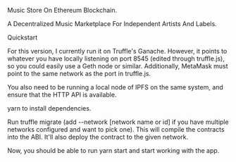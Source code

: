 Music Store On Ethereum Blockchain.

A Decentralized Music Marketplace For Independent Artists And Labels.

Quickstart

For this version, I currently run it on Truffle's Ganache. However, it points to whatever you have locally listening on port 8545 (edited through truffle.js), so you could easily use a Geth node or similar. Additionally, MetaMask must point to the same network as the port in truffle.js.

You also need to be running a local node of IPFS on the same system, and ensure that the HTTP API is available.

yarn to install dependencies.

Run truffle migrate (add --network [network name or id] if you have multiple networks configured and want to pick one). This will compile the contracts into the ABI. It'll also deploy the contract to the given network.

Now, you should be able to run yarn start and start working with the app.



